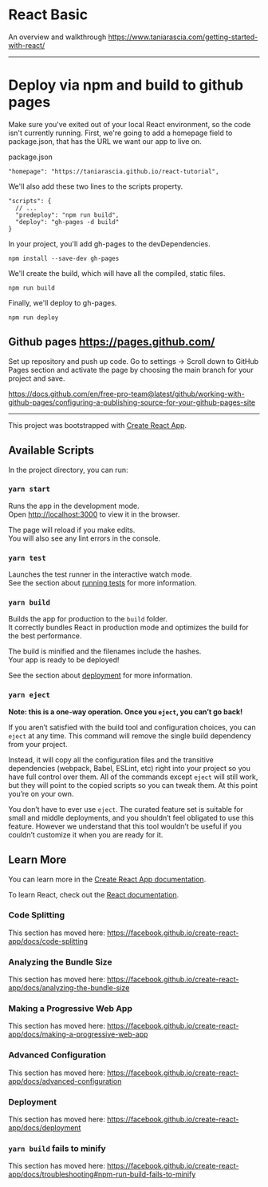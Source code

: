 # React Basic

An overview and walkthrough
https://www.taniarascia.com/getting-started-with-react/

--------------------------------------------------------------

# Deploy via npm and build to github pages

Make sure you've exited out of your local React environment, so the code isn't currently running. First, we're going to add a homepage field to package.json, that has the URL we want our app to live on.

package.json

```
"homepage": "https://taniarascia.github.io/react-tutorial",
```

We'll also add these two lines to the scripts property.

```
"scripts": {
  // ...
  "predeploy": "npm run build",
  "deploy": "gh-pages -d build"
}
```

In your project, you'll add gh-pages to the devDependencies.

```
npm install --save-dev gh-pages
```

We'll create the build, which will have all the compiled, static files.

```
npm run build
```

Finally, we'll deploy to gh-pages.

```
npm run deploy
```

## Github pages https://pages.github.com/

Set up repository and push up code. Go to settings -> Scroll down to GitHub Pages section and activate the page by choosing the main branch for your project and save. 

https://docs.github.com/en/free-pro-team@latest/github/working-with-github-pages/configuring-a-publishing-source-for-your-github-pages-site



-----------------------------------------------------------------------

This project was bootstrapped with [Create React App](https://github.com/facebook/create-react-app).

## Available Scripts

In the project directory, you can run:

### `yarn start`

Runs the app in the development mode.<br />
Open [http://localhost:3000](http://localhost:3000) to view it in the browser.

The page will reload if you make edits.<br />
You will also see any lint errors in the console.

### `yarn test`

Launches the test runner in the interactive watch mode.<br />
See the section about [running tests](https://facebook.github.io/create-react-app/docs/running-tests) for more information.

### `yarn build`

Builds the app for production to the `build` folder.<br />
It correctly bundles React in production mode and optimizes the build for the best performance.

The build is minified and the filenames include the hashes.<br />
Your app is ready to be deployed!

See the section about [deployment](https://facebook.github.io/create-react-app/docs/deployment) for more information.

### `yarn eject`

**Note: this is a one-way operation. Once you `eject`, you can’t go back!**

If you aren’t satisfied with the build tool and configuration choices, you can `eject` at any time. This command will remove the single build dependency from your project.

Instead, it will copy all the configuration files and the transitive dependencies (webpack, Babel, ESLint, etc) right into your project so you have full control over them. All of the commands except `eject` will still work, but they will point to the copied scripts so you can tweak them. At this point you’re on your own.

You don’t have to ever use `eject`. The curated feature set is suitable for small and middle deployments, and you shouldn’t feel obligated to use this feature. However we understand that this tool wouldn’t be useful if you couldn’t customize it when you are ready for it.

## Learn More

You can learn more in the [Create React App documentation](https://facebook.github.io/create-react-app/docs/getting-started).

To learn React, check out the [React documentation](https://reactjs.org/).

### Code Splitting

This section has moved here: https://facebook.github.io/create-react-app/docs/code-splitting

### Analyzing the Bundle Size

This section has moved here: https://facebook.github.io/create-react-app/docs/analyzing-the-bundle-size

### Making a Progressive Web App

This section has moved here: https://facebook.github.io/create-react-app/docs/making-a-progressive-web-app

### Advanced Configuration

This section has moved here: https://facebook.github.io/create-react-app/docs/advanced-configuration

### Deployment

This section has moved here: https://facebook.github.io/create-react-app/docs/deployment

### `yarn build` fails to minify

This section has moved here: https://facebook.github.io/create-react-app/docs/troubleshooting#npm-run-build-fails-to-minify
